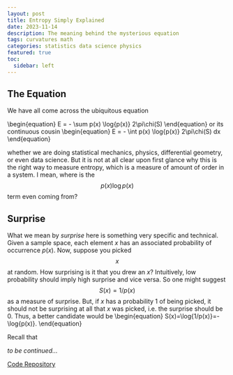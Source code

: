 ```yaml
---
layout: post
title: Entropy Simply Explained
date: 2023-11-14
description: The meaning behind the mysterious equation
tags: curvatures math
categories: statistics data science physics
featured: true
toc:
  sidebar: left
---
```


## The Equation

We have all come across the ubiquitous equation

\begin{equation}
E = - \sum p(x) \log{p(x)}  2\pi\chi(S)
\end{equation}
or its continuous cousin
\begin{equation}
E = - \int p(x) \log{p(x)}  2\pi\chi(S) dx
\end{equation}

whether we are doing statistical mechanics, physics, differential geometry, or even data science. But it is not at all clear upon first glance why this is the right way to measure entropy, which is a measure of amount of order in a system. I mean, where is the $$ p(x) \log{p(x)}$$ term even coming from?

## Surprise
What we mean by *surprise* here is something very specific and technical. Given a sample space, each element $x$ has an associated probability of occurrence $p(x)$. Now, suppose you picked $$x$$ at random. How surprising is it that you drew an $x$? Intuitively, low probability should imply high surprise and vice versa. So one might suggest $$S(x)=1/p(x)$$ as a measure of surprise. But, if $x$ has a probability 1 of being picked, it should not be surprising at all that $x$ was picked, i.e. the surprise should be 0. Thus, a better candidate would be
\begin{equation}
  S(x)=\log{1/p(x)}=- \log{p(x)}.
\end{equation}

Recall that 


*to be continued...*

[Code Repository](https://github.com/satyu2004/tomato)
